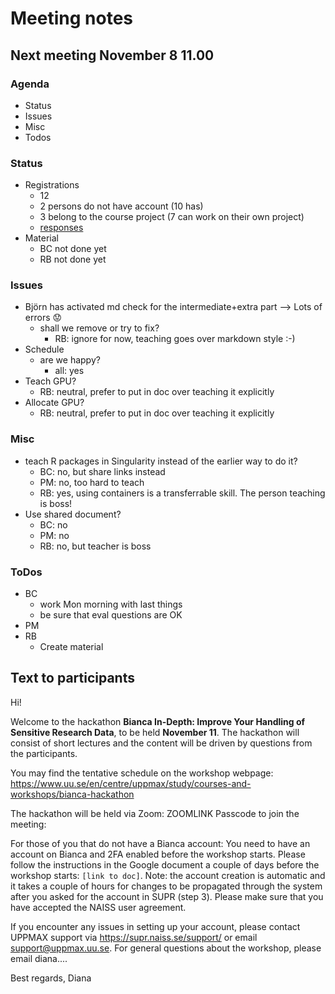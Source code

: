 # Meeting notes

## Next meeting November 8 11.00

### Agenda

- Status
- Issues
- Misc
- Todos

### Status

- Registrations
    - 12
    - 2 persons do not have account (10 has)
    - 3 belong to the course project (7 can work on their own project)
    - [responses](https://docs.google.com/forms/d/1BxBg7juTM-TEQzsZiNX4-AR62ntV-0Sm3Ba82ePSeTI/edit#responses)
- Material
    - BC not done yet
    - RB not done yet

### Issues

- Björn has activated md check for the intermediate+extra part --> Lots of errors :worried:
    - shall we remove or try to fix?
        - RB: ignore for now, teaching goes over markdown style :-)
- Schedule
    - are we happy?
        - all: yes
- Teach GPU?
    - RB: neutral, prefer to put in doc over teaching it explicitly
- Allocate GPU?
    - RB: neutral, prefer to put in doc over teaching it explicitly

### Misc

- teach R packages in Singularity instead of the earlier way to do it?
    - BC: no, but share links instead
    - PM: no, too hard to teach
    - RB: yes, using containers is a transferrable skill. The person teaching is boss!
- Use shared document?
    - BC: no
    - PM: no
    - RB: no, but teacher is boss

### ToDos

- BC
    - work Mon morning with last things
    - be sure that eval questions are OK
- PM
- RB
    - Create material

## Text to participants

Hi!

Welcome to the hackathon **Bianca In-Depth: Improve Your Handling of Sensitive Research Data**, to be held **November 11**.
The hackathon will consist of short lectures and the content will be driven by questions from the participants.

You may find the tentative schedule on the workshop webpage:
<https://www.uu.se/en/centre/uppmax/study/courses-and-workshops/bianca-hackathon>

The hackathon will be held via Zoom: ZOOMLINK
Passcode to join the meeting:

For those of you that do not have a Bianca account:
You need to have an account on Bianca and 2FA enabled before the workshop starts. Please follow the instructions in the Google document a couple of days before the workshop starts:
`[link to doc]`.
Note: the account creation is automatic and it takes a couple of hours for changes to be propagated through the system after you asked for the account in SUPR (step 3).
Please make sure that you have accepted the NAISS user agreement.

If you encounter any issues in setting up your account, please contact UPPMAX support via <https://supr.naiss.se/support/> or email <support@uppmax.uu.se>. For general questions about the workshop, please email diana....

Best regards,
Diana
